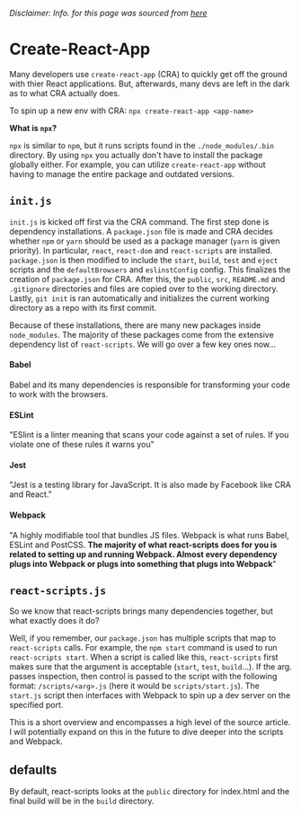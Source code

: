*Disclaimer: Info. for this page was sourced from [here](https://levelup.gitconnected.com/what-does-create-react-app-actually-do-73c899443d61)*

# Create-React-App

Many developers use `create-react-app` (CRA) to quickly get off the ground with thier React applications. But, afterwards, many devs are left in the dark as to what CRA actually does.

To spin up a new env with CRA: `npx create-react-app <app-name>`

**What is `npx`?**

`npx` is similar to `npm`, but it runs scripts found in the `./node_modules/.bin` directory. By using `npx` you actually don't have to install the package globally either. For example, you can utilize `create-react-app` without having to manage the entire package and outdated versions.

## `init.js`
`init.js` is kicked off first via the CRA command. The first step done is dependency installations. A `package.json` file is made and CRA decides whether `npm` or `yarn` should be used as a package manager (`yarn` is given priority). In particular, `react`, `react-dom` and `react-scripts` are installed. `package.json` is then modified to include the `start`, `build`, `test` and `eject` scripts and the `defaultBrowsers` and `eslinstConfig` config. This finalizes the creation of `package.json` for CRA. After this, the `public`, `src`, `README.md` and `.gitignore` directories and files are copied over to the working directory. Lastly, `git init` is ran automatically and initializes the current working directory as a repo with its first commit.

Because of these installations, there are many new packages inside `node_modules`. The majority of these packages come from the extensive dependency list of `react-scripts`. We will go over a few key ones now...

#### Babel
Babel and its many dependencies is responsible for transforming your code to work with the browsers.

#### ESLint
"ESlint is a linter meaning that scans your code against a set of rules. If you violate one of these rules it warns you"

#### Jest
"Jest is a testing library for JavaScript. It is also made by Facebook like CRA and React."

#### Webpack
"A highly modifiable tool that bundles JS files. Webpack is what runs Babel, ESLint and PostCSS. **The majority of what react-scripts does for you is related to setting up and running Webpack. Almost every dependency plugs into Webpack or plugs into something that plugs into Webpack**"

## `react-scripts.js`
So we know that react-scripts brings many dependencies together, but what exactly does it do?

Well, if you remember, our `package.json` has multiple scripts that map to `react-scripts` calls. For example, the `npm start` command is used to run `react-scripts start`. When a script is called like this, `react-scripts` first makes sure that the argument is acceptable (`start`, `test`, `build`...). If the arg. passes inspection, then control is passed to the script with the following format: `/scripts/<arg>.js` (here it would be `scripts/start.js`). The `start.js` script then interfaces with Webpack to spin up a dev server on the specified port.

This is a short overview and encompasses a high level of the source article. I will potentially expand on this in the future to dive deeper into the scripts and Webpack.

## defaults

By default, react-scripts looks at the `public` directory for index.html and the final build will be in the `build` directory.